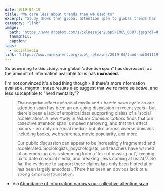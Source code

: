 ```yaml
---
date: 2019-04-19
title: "We care less about trends than we used to"
excerpt: "Study shows that global attention span to global trends has ... globally decreased"
category: "link"
image:
  path: "https://www.dropbox.com/s/qklnesejer2uop5/IMG\_0387.jpeg?dl=0"
  thumbnail:
  caption:
tags: 
  - socialmedia
link: "https://www.eurekalert.org/pub\_releases/2019-04/tuod-aoi041119.php"
---
```


So according to this study, our global “attention span” has decreased, as the amount of information available to us has **increased**.

I'm not convinced it's a bad thing though - if there's more information available, mightn't these results also suggest that we're more selective, and less susceptible to “herd mentality”?

> The negative effects of social media and a hectic news cycle on our attention span has been an on-going discussion in recent years--but there's been a lack of empirical data supporting claims of a 'social acceleration'. A new study in _Nature Communications_ finds that our collective attention span is indeed narrowing, and that this effect occurs - not only on social media - but also across diverse domains including books, web searches, movie popularity, and more.
> 
> Our public discussion can appear to be increasingly fragmented and accelerated. Sociologists, psychologists, and teachers have warned of an emerging crisis stemming from a 'fear of missing out', keeping up to date on social media, and breaking news coming at us 24/7. So far, the evidence to support these claims has only been hinted at or has been largely anecdotal. There has been an obvious lack of a strong empirical foundation.

- Via [Abundance of information narrows our collective attention span][1]

[1]:	https://www.eurekalert.org/pub_releases/2019-04/tuod-aoi041119.php